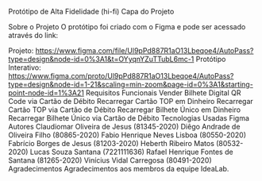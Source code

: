 Protótipo de Alta Fidelidade (hi-fi)
Capa do Projeto

Sobre o Projeto
O protótipo foi criado com o Figma e pode ser acessado através do link:

Projeto: https://www.figma.com/file/Ul9pPd887R1aO13Lbeqoe4/AutoPass?type=design&node-id=0%3A1&t=OYyqnYZuTTubL6mc-1
Protótipo Interativo: https://www.figma.com/proto/Ul9pPd887R1aO13Lbeqoe4/AutoPass?type=design&node-id=1-21&scaling=min-zoom&page-id=0%3A1&starting-point-node-id=1%3A21
Requisitos Funcionais
 Vender Bilhete Digital QR Code via Cartão de Débito
 Recarregar Cartão TOP em Dinheiro
 Recarregar Cartão TOP via Cartão de Débito
 Recarregar Bilhete Único em Dinheiro
 Recarregar Bilhete Único via Cartão de Débito
Tecnologias Usadas
Figma
Autores
Claudiomar Oliveira de Jesus (81345-2020)
Diêgo Andrade de Oliveira Filho (80865-2020)
Fabio Henrique Neves Lisboa (80550-2020)
Fabrício Borges de Jesus (81203-2020)
Heberth Ribeiro Matos (80532-2020)
Lucas Souza Santana (7221111636)
Rafael Henrique Fontes de Santana (81265-2020)
Vinícius Vidal Carregosa (80491-2020)
Agradecimentos
Agradecimentos aos membros da equipe IdeaLab.
